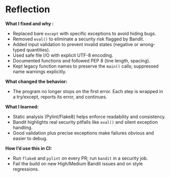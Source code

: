 # Reflection

**What I fixed and why :**
- Replaced bare `except` with specific exceptions to avoid hiding bugs.
- Removed `eval()` to eliminate a security risk flagged by Bandit.
- Added input validation to prevent invalid states (negative or wrong-typed quantities).
- Used safe file I/O with explicit UTF-8 encoding.
- Documented functions and followed PEP 8 (line length, spacing).
- Kept legacy function names to preserve the `main()` calls; suppressed name warnings explicitly.

**What changed the behavior:**
- The program no longer stops on the first error. Each step is wrapped in a try/except, reports its error, and continues.

**What I learned:**
- Static analysis (Pylint/Flake8) helps enforce readability and consistency.
- Bandit highlights real security pitfalls like `eval()` and silent exception handling.
- Good validation plus precise exceptions make failures obvious and easier to debug.

**How I’d use this in CI:**
- Run `flake8` and `pylint` on every PR; run `bandit` in a security job.
- Fail the build on new High/Medium Bandit issues and on style regressions.
